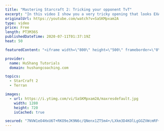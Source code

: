 ```yaml
---
title: "Mastering Starcraft 2: Tricking your opponent TvT"
excerpt: "In this video I show you a very tricky opening that looks EXACTLY like a standard build, but is a DIRTY CHEESE instead. I swear I only do this on Monday's & Tuesday's ... I mean Friday's... Today is Friday, I only do this on Friday's.  Master Starcraft 2: Tricking your opponent TvT #StarCraft2 #SC2 #RTS"
originalUrl: https://youtube.com/watch?v=SaSKMpxam2A
type: video
price: Free
length: PT3M36S
publishedDateTime: 2020-07-11T01:37:19Z
heat: 50

featuredContent: "<iframe width=\"800\" height=\"500\" frameborder=\"0\" src=\"https://www.youtube.com/embed/SaSKMpxam2A\" allow=\"accelerometer; autoplay; encrypted-media; gyroscope; picture-in-picture\" allowfullscreen></iframe>"

provider:
  name: HuShang Tutorials
  domain: hushangcoaching.com

topics:
  - StarCraft 2
  - Terran

images:
  - url: https://i.ytimg.com/vi/SaSKMpxam2A/maxresdefault.jpg
    width: 1280
    height: 720
    isCached: true

secured: "7NVW1eO4HxU6T+RKO9eJK9N6c/QNenx1ZT5m4+/LXkm3D4KOlLgGGZVWcmRF+/uv7s7vjoMSYJN8bImrrZ7BSS21X+2WAqJHFAaScUQJO17LP+V2wj+PIKfUZvb//F4OrEwZ78pkHGm4sRurMPToU770hEDkG97AF9/NJqapICFnxweynePQ6bphoik8Q7togLWnPtgClQc6ubZ0aZ1EOvKAMUf6rK33lG0cYZdCGg6L8FjKEcOdbCe7k0oTUj3X1TTaee6FWj3/z2Ts59iN0uQJIl+BpU7ggXuwAzviKw/phjMOs5nnIyyDnmLiOvBd6x0dnZi2ICAsMTvfBxlsj5Licj0q08v/2VtnMQ2huxq52JZ1VAHkAr00ICgDAwSj4AYn2wXzITVuOsG9LAk0gEjJPZoeLO2ue9ABp1kdCwY=;oidnj33zsHls8qAOkhBAfw=="
---
```



